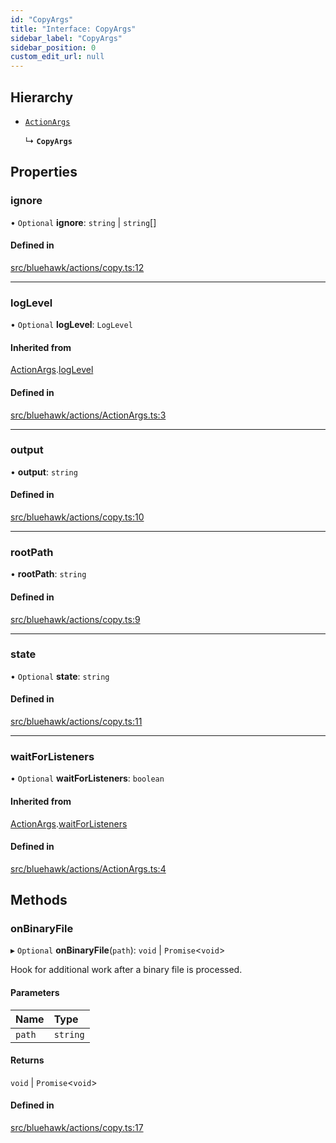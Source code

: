 ```yaml
---
id: "CopyArgs"
title: "Interface: CopyArgs"
sidebar_label: "CopyArgs"
sidebar_position: 0
custom_edit_url: null
---
```


## Hierarchy

- [`ActionArgs`](ActionArgs)

  ↳ **`CopyArgs`**

## Properties

### ignore

• `Optional` **ignore**: `string` \| `string`[]

#### Defined in

[src/bluehawk/actions/copy.ts:12](https://github.com/mongodben/Bluehawk/blob/be77c09/src/bluehawk/actions/copy.ts#L12)

___

### logLevel

• `Optional` **logLevel**: `LogLevel`

#### Inherited from

[ActionArgs](ActionArgs).[logLevel](ActionArgs#loglevel)

#### Defined in

[src/bluehawk/actions/ActionArgs.ts:3](https://github.com/mongodben/Bluehawk/blob/be77c09/src/bluehawk/actions/ActionArgs.ts#L3)

___

### output

• **output**: `string`

#### Defined in

[src/bluehawk/actions/copy.ts:10](https://github.com/mongodben/Bluehawk/blob/be77c09/src/bluehawk/actions/copy.ts#L10)

___

### rootPath

• **rootPath**: `string`

#### Defined in

[src/bluehawk/actions/copy.ts:9](https://github.com/mongodben/Bluehawk/blob/be77c09/src/bluehawk/actions/copy.ts#L9)

___

### state

• `Optional` **state**: `string`

#### Defined in

[src/bluehawk/actions/copy.ts:11](https://github.com/mongodben/Bluehawk/blob/be77c09/src/bluehawk/actions/copy.ts#L11)

___

### waitForListeners

• `Optional` **waitForListeners**: `boolean`

#### Inherited from

[ActionArgs](ActionArgs).[waitForListeners](ActionArgs#waitforlisteners)

#### Defined in

[src/bluehawk/actions/ActionArgs.ts:4](https://github.com/mongodben/Bluehawk/blob/be77c09/src/bluehawk/actions/ActionArgs.ts#L4)

## Methods

### onBinaryFile

▸ `Optional` **onBinaryFile**(`path`): `void` \| `Promise`<`void`\>

Hook for additional work after a binary file is processed.

#### Parameters

| Name | Type |
| :------ | :------ |
| `path` | `string` |

#### Returns

`void` \| `Promise`<`void`\>

#### Defined in

[src/bluehawk/actions/copy.ts:17](https://github.com/mongodben/Bluehawk/blob/be77c09/src/bluehawk/actions/copy.ts#L17)
